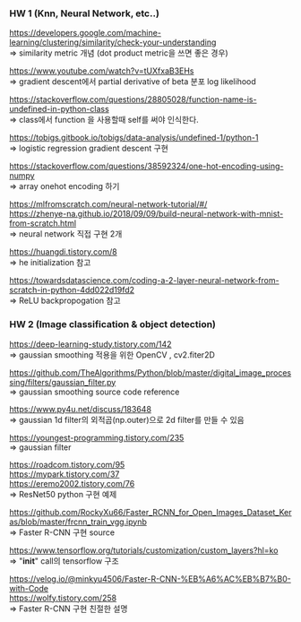 
### HW 1 (Knn, Neural Network, etc..)  

https://developers.google.com/machine-learning/clustering/similarity/check-your-understanding  
=> similarity metric 개념 (dot product metric을 쓰면 좋은 경우)  
  
https://www.youtube.com/watch?v=tUXfxaB3EHs   
=> gradient descent에서 partial derivative of beta 분포 log likelihood   

https://stackoverflow.com/questions/28805028/function-name-is-undefined-in-python-class  
=> class에서 function 을 사용할때 self를 써야 인식한다.  

https://tobigs.gitbook.io/tobigs/data-analysis/undefined-1/python-1  
=> logistic regression gradient descent 구현  

https://stackoverflow.com/questions/38592324/one-hot-encoding-using-numpy   
=> array onehot encoding 하기  

https://mlfromscratch.com/neural-network-tutorial/#/  
https://zhenye-na.github.io/2018/09/09/build-neural-network-with-mnist-from-scratch.html  
=> neural network 직접 구현 2개  

https://huangdi.tistory.com/8  
=> he initialization 참고  

https://towardsdatascience.com/coding-a-2-layer-neural-network-from-scratch-in-python-4dd022d19fd2  
=> ReLU backpropogation 참고  
  
  
### HW 2 (Image classification & object detection)  

https://deep-learning-study.tistory.com/142  
=> gaussian smoothing 적용을 위한 OpenCV , cv2.fiter2D  

https://github.com/TheAlgorithms/Python/blob/master/digital_image_processing/filters/gaussian_filter.py   
=> gaussian smoothing source code reference  

https://www.py4u.net/discuss/183648  
=> gaussian 1d filter의 외적곱(np.outer)으로 2d filter를 만들 수 있음  

https://youngest-programming.tistory.com/235  
=> gaussian filter  

https://roadcom.tistory.com/95  
https://mypark.tistory.com/37  
https://eremo2002.tistory.com/76  
=> ResNet50 python 구현 예제  

https://github.com/RockyXu66/Faster_RCNN_for_Open_Images_Dataset_Keras/blob/master/frcnn_train_vgg.ipynb  
=> Faster R-CNN 구현 source   

https://www.tensorflow.org/tutorials/customization/custom_layers?hl=ko   
=> "__init__" call의 tensorflow 구조  

https://velog.io/@minkyu4506/Faster-R-CNN-%EB%A6%AC%EB%B7%B0-with-Code  
https://wolfy.tistory.com/258  
=> Faster R-CNN 구현 친절한 설명  
